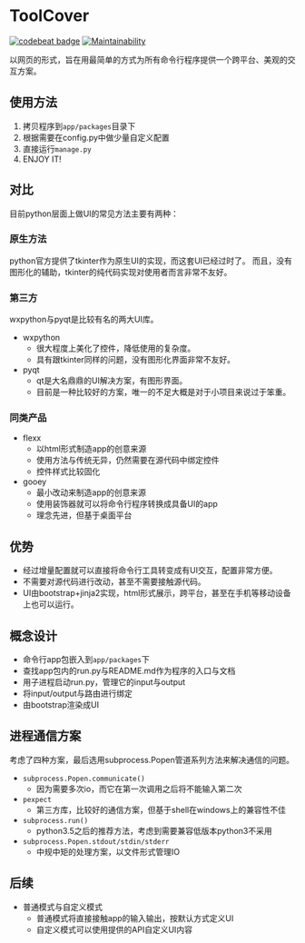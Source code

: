 # ToolCover

[![codebeat badge](https://codebeat.co/badges/03386646-bf13-40a4-a8a2-f81cdfef59a2)](https://codebeat.co/projects/github-com-williamfzc-toolcover-master)
[![Maintainability](https://api.codeclimate.com/v1/badges/24dc28bf1389249b3a19/maintainability)](https://codeclimate.com/github/williamfzc/ToolCover/maintainability)

以网页的形式，旨在用最简单的方式为所有命令行程序提供一个跨平台、美观的交互方案。

## 使用方法

1. 拷贝程序到`app/packages`目录下
1. 根据需要在config.py中做少量自定义配置
1. 直接运行`manage.py`
1. ENJOY IT!

## 对比

目前python层面上做UI的常见方法主要有两种：

### 原生方法

python官方提供了tkinter作为原生UI的实现，而这套UI已经过时了。
而且，没有图形化的辅助，tkinter的纯代码实现对使用者而言非常不友好。

### 第三方

wxpython与pyqt是比较有名的两大UI库。

- wxpython
    - 很大程度上美化了控件，降低使用的复杂度。
    - 具有跟tkinter同样的问题，没有图形化界面非常不友好。
- pyqt
    - qt是大名鼎鼎的UI解决方案，有图形界面。
    - 目前是一种比较好的方案，唯一的不足大概是对于小项目来说过于笨重。

### 同类产品

- flexx
    - 以html形式制造app的创意来源
    - 使用方法与传统无异，仍然需要在源代码中绑定控件
    - 控件样式比较固化
- gooey
    - 最小改动来制造app的创意来源
    - 使用装饰器就可以将命令行程序转换成具备UI的app
    - 理念先进，但基于桌面平台    

## 优势

- 经过增量配置就可以直接将命令行工具转变成有UI交互，配置非常方便。
- 不需要对源代码进行改动，甚至不需要接触源代码。
- UI由bootstrap+jinja2实现，html形式展示，跨平台，甚至在手机等移动设备上也可以运行。

## 概念设计

- 命令行app包嵌入到`app/packages`下
- 查找app包内的run.py与README.md作为程序的入口与文档
- 用子进程启动run.py，管理它的input与output
- 将input/output与路由进行绑定
- 由bootstrap渲染成UI

## 进程通信方案

考虑了四种方案，最后选用subprocess.Popen管道系列方法来解决通信的问题。

- `subprocess.Popen.communicate()`
    - 因为需要多次io，而它在第一次调用之后将不能输入第二次
- `pexpect`
    - 第三方库，比较好的通信方案，但基于shell在windows上的兼容性不佳
- `subprocess.run()`
    - python3.5之后的推荐方法，考虑到需要兼容低版本python3不采用
- `subprocess.Popen.stdout/stdin/stderr`
    - 中规中矩的处理方案，以文件形式管理IO

## 后续

- 普通模式与自定义模式
    - 普通模式将直接接触app的输入输出，按默认方式定义UI
    - 自定义模式可以使用提供的API自定义UI内容